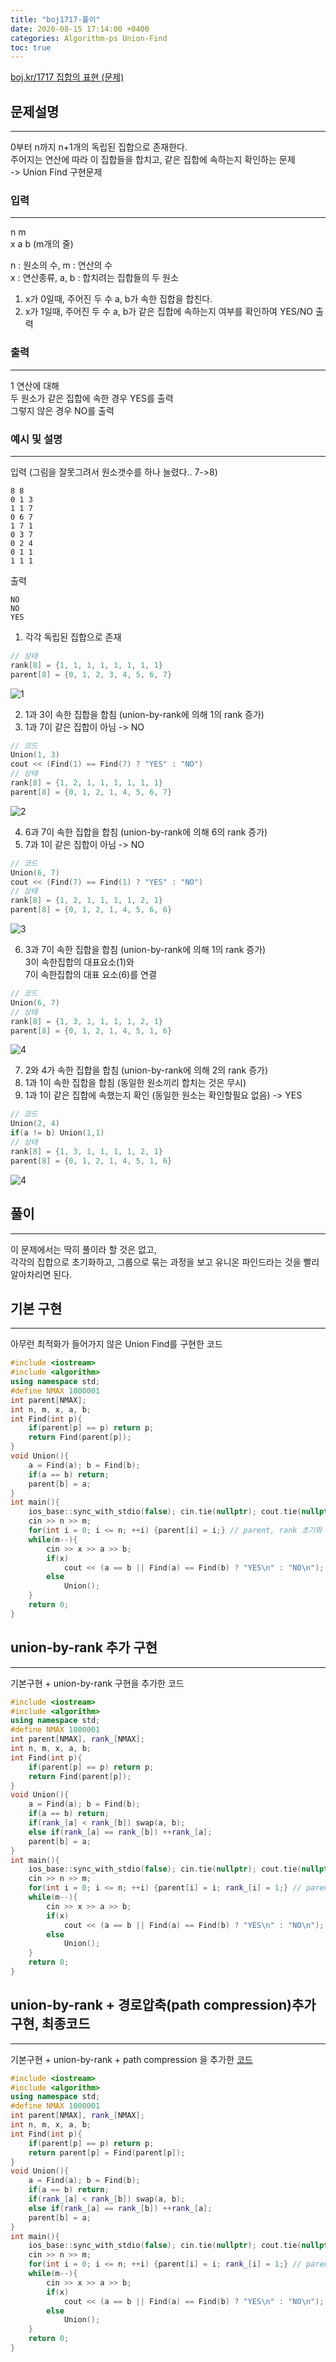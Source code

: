```yaml
---
title: "boj1717-풀이"
date: 2020-08-15 17:14:00 +0400
categories: Algorithm-ps Union-Find
toc: true
---
```


[boj.kr/1717 집합의 표현 (문제)](https://www.boj.kr/1717)

## 문제설명
___
0부터 n까지 n+1개의 독립된 집합으로 존재한다.  
주어지는 연산에 따라 이 집합들을 합치고, 같은 집합에 속하는지 확인하는 문제  
-> Union Find 구현문제  

### 입력
___
n m  
x a b (m개의 줄)

n : 원소의 수, m : 연산의 수  
x : 연산종류, a, b : 합치려는 집합들의 두 원소
1. x가 0일때, 주어진 두 수 a, b가 속한 집합을 합친다.
2. x가 1일때, 주어진 두 수 a, b가 같은 집합에 속하는지 여부를 확인하여 YES/NO 출력
### 출력
___
1 연산에 대해  
두 원소가 같은 집합에 속한 경우 YES를 출력  
그렇지 않은 경우 NO를 출력
### 예시 및 설명
___
입력 (그림을 잘못그려서 원소갯수를 하나 늘렸다.. 7->8)
```
8 8
0 1 3
1 1 7
0 6 7
1 7 1
0 3 7
0 2 4
0 1 1
1 1 1
```
출력
```
NO
NO
YES
```
1. 각각 독립된 집합으로 존재
```cpp
// 상태
rank[8] = {1, 1, 1, 1, 1, 1, 1, 1} 
parent[8] = {0, 1, 2, 3, 4, 5, 6, 7}
```
![1](/assets/images/boj1717-1.PNG)

2. 1과 3이 속한 집합을 합침 (union-by-rank에 의해 1의 rank 증가)  
3. 1과 7이 같은 집합이 아님 -> NO
```cpp
// 코드
Union(1, 3)
cout << (Find(1) == Find(7) ? "YES" : "NO")
// 상태
rank[8] = {1, 2, 1, 1, 1, 1, 1, 1}
parent[8] = {0, 1, 2, 1, 4, 5, 6, 7}
```
![2](/assets/images/boj1717-2.PNG)

4. 6과 7이 속한 집합을 합침 (union-by-rank에 의해 6의 rank 증가)
5. 7과 1이 같은 집합이 아님 -> NO
```cpp
// 코드
Union(6, 7)
cout << (Find(7) == Find(1) ? "YES" : "NO")
// 상태
rank[8] = {1, 2, 1, 1, 1, 1, 2, 1}
parent[8] = {0, 1, 2, 1, 4, 5, 6, 6}
```
![3](/assets/images/boj1717-3.PNG)

6. 3과 7이 속한 집합을 합침 (union-by-rank에 의해 1의 rank 증가)  
3이 속한집합의 대표요소(1)와   
7이 속한집합의 대표 요소(6)를 연결
```cpp
// 코드
Union(6, 7)
// 상태
rank[8] = {1, 3, 1, 1, 1, 1, 2, 1}
parent[8] = {0, 1, 2, 1, 4, 5, 1, 6}
```
![4](/assets/images/boj1717-4.PNG)

7. 2와 4가 속한 집합을 합침 (union-by-rank에 의해 2의 rank 증가)  
8. 1과 1이 속한 집합을 합침 (동일한 원소끼리 합치는 것은 무시)
9. 1과 1이 같은 집합에 속했는지 확인 (동일한 원소는 확인할필요 없음) -> YES
```cpp
// 코드
Union(2, 4)
if(a != b) Union(1,1)
// 상태
rank[8] = {1, 3, 1, 1, 1, 1, 2, 1}
parent[8] = {0, 1, 2, 1, 4, 5, 1, 6}
```
![4](/assets/images/boj1717-5.PNG)

## 풀이
___
이 문제에서는 딱히 풀이라 할 것은 없고,  
각각의 집합으로 초기화하고, 그룹으로 묶는 과정을 보고 유니온 파인드라는 것을 빨리 알아차리면 된다.

## 기본 구현
___
아무런 최적화가 들어가지 않은 Union Find를 구현한 코드
```cpp
#include <iostream>
#include <algorithm>
using namespace std;
#define NMAX 1000001
int parent[NMAX];
int n, m, x, a, b;
int Find(int p){
    if(parent[p] == p) return p;
    return Find(parent[p]);
}
void Union(){
    a = Find(a); b = Find(b);
    if(a == b) return;
    parent[b] = a;
}
int main(){
    ios_base::sync_with_stdio(false); cin.tie(nullptr); cout.tie(nullptr);
    cin >> n >> m;
    for(int i = 0; i <= n; ++i) {parent[i] = i;} // parent, rank 초기화
    while(m--){
        cin >> x >> a >> b;
        if(x)
            cout << (a == b || Find(a) == Find(b) ? "YES\n" : "NO\n");
        else
            Union();
    }
    return 0;
}
```
## union-by-rank 추가 구현
___
기본구현 + union-by-rank 구현을 추가한 코드
```cpp
#include <iostream>
#include <algorithm>
using namespace std;
#define NMAX 1000001
int parent[NMAX], rank_[NMAX];
int n, m, x, a, b;
int Find(int p){
    if(parent[p] == p) return p;
    return Find(parent[p]);
}
void Union(){
    a = Find(a); b = Find(b);
    if(a == b) return;
    if(rank_[a] < rank_[b]) swap(a, b);
    else if(rank_[a] == rank_[b]) ++rank_[a];
    parent[b] = a;
}
int main(){
    ios_base::sync_with_stdio(false); cin.tie(nullptr); cout.tie(nullptr);
    cin >> n >> m;
    for(int i = 0; i <= n; ++i) {parent[i] = i; rank_[i] = 1;} // parent, rank 초기화
    while(m--){
        cin >> x >> a >> b;
        if(x)
            cout << (a == b || Find(a) == Find(b) ? "YES\n" : "NO\n");
        else
            Union();
    }
    return 0;
}
```
## union-by-rank + 경로압축(path compression)추가 구현, 최종코드
___
기본구현 + union-by-rank + path compression 을 추가한 [코드](https://www.acmicpc.net/source/21770700)
```cpp
#include <iostream>
#include <algorithm>
using namespace std;
#define NMAX 1000001
int parent[NMAX], rank_[NMAX];
int n, m, x, a, b;
int Find(int p){
    if(parent[p] == p) return p;
    return parent[p] = Find(parent[p]);
}
void Union(){
    a = Find(a); b = Find(b);
    if(a == b) return;
    if(rank_[a] < rank_[b]) swap(a, b);
    else if(rank_[a] == rank_[b]) ++rank_[a];
    parent[b] = a;
}
int main(){
    ios_base::sync_with_stdio(false); cin.tie(nullptr); cout.tie(nullptr);
    cin >> n >> m;
    for(int i = 0; i <= n; ++i) {parent[i] = i; rank_[i] = 1;} // parent, rank 초기화
    while(m--){
        cin >> x >> a >> b;
        if(x)
            cout << (a == b || Find(a) == Find(b) ? "YES\n" : "NO\n");
        else
            Union();
    }
    return 0;
}
```